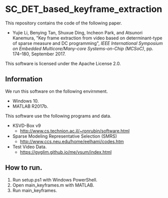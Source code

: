 
# SC_DET_based_keyframe_extraction

This repository contains the code of the following paper.
- Yujie Li, Benying Tan, Shuxue Ding, Incheon Park, and Atsunori Kanemura, "Key frame extraction from video based on determinant-type of sparse measure and DC programming", _IEEE International Symposium on Embedded Multicore/Many-core Systems-on-Chip (MCSoC)_, pp. 174–180, September 2017.

This software is licensed under the Apache License 2.0.


## Information

We run this software on the following envirnment.

* Windows 10.
* MATLAB R2017b.

This software use the following programs and data.

* KSVD-Box v9
    * http://www.cs.technion.ac.il/~ronrubin/software.html
* Sparse Modeling Representative Selection (SMRS) 
    * http://www.ccs.neu.edu/home/eelhami/codes.htm 
* Test Video Data.
    * https://gyglim.github.io/me/vsum/index.html


## How to run.

1. Run setup.ps1 with Windows PowerShell.
2. Open main_keyframes.m with MATLAB.
3. Run main_keyframes.

